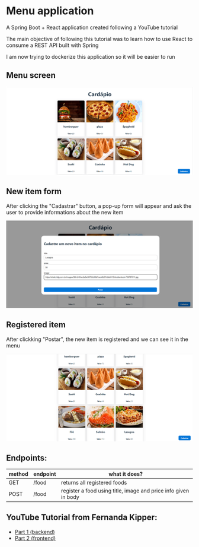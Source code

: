 # Menu application

A Spring Boot + React application created following a YouTube tutorial

The main objective of following this tutorial was to learn how to use React to consume a REST API built with Spring

I am now trying to dockerize this application so it will be easier to run

## Menu screen

![Menu screen](imgs/app.png)

## New item form

After clicking the "Cadastrar" button, a pop-up form will appear and ask the user to provide informations about the new item

![New item](imgs/new_item.png)

## Registered item

After clickking "Postar", the new item is registered and we can see it in the menu

![Registered Item](imgs/registered.png)


## Endpoints:

| method | endpoint | what it does? |
|--------|----------|---------------|
| GET | /food | returns all registered foods |
| POST | /food | register a food using title, image and price info given in body |

## YouTube Tutorial from Fernanda Kipper:

- [Part 1 (backend)](https://www.youtube.com/watch?v=lUVureR5GqI)
- [Part 2 (frontend)](https://www.youtube.com/watch?v=WHruc3_2z68&t=1252s)